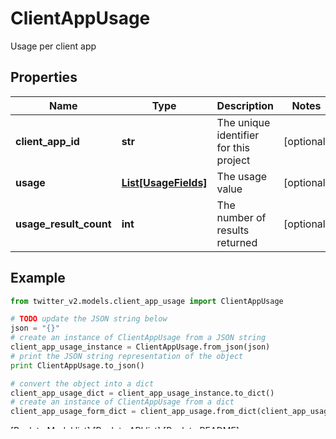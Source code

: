 # ClientAppUsage

Usage per client app

## Properties
Name | Type | Description | Notes
------------ | ------------- | ------------- | -------------
**client_app_id** | **str** | The unique identifier for this project | [optional] 
**usage** | [**List[UsageFields]**](UsageFields.md) | The usage value | [optional] 
**usage_result_count** | **int** | The number of results returned | [optional] 

## Example

```python
from twitter_v2.models.client_app_usage import ClientAppUsage

# TODO update the JSON string below
json = "{}"
# create an instance of ClientAppUsage from a JSON string
client_app_usage_instance = ClientAppUsage.from_json(json)
# print the JSON string representation of the object
print ClientAppUsage.to_json()

# convert the object into a dict
client_app_usage_dict = client_app_usage_instance.to_dict()
# create an instance of ClientAppUsage from a dict
client_app_usage_form_dict = client_app_usage.from_dict(client_app_usage_dict)
```
[[Back to Model list]](../README.md#documentation-for-models) [[Back to API list]](../README.md#documentation-for-api-endpoints) [[Back to README]](../README.md)


